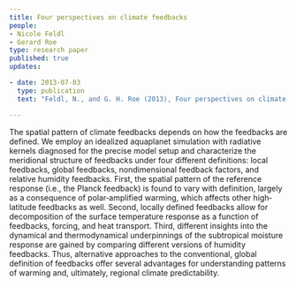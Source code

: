```yaml
---
title: Four perspectives on climate feedbacks 
people:
- Nicole Feldl
- Gerard Roe 
type: research paper
published: true
updates:

- date: 2013-07-03
  type: publication
  text: "Feldl, N., and G. H. Roe (2013), Four perspectives on climate feedbacks, <i>Geophysical Research Letters</i>, 40, [doi:10.1002/grl.50711](https://doi.org/10.1002/grl.50711)."

---
```


The spatial pattern of climate feedbacks depends on how the feedbacks are defined. We employ an idealized aquaplanet simulation with radiative kernels diagnosed for the precise model setup and characterize the meridional structure of feedbacks under four different definitions: local feedbacks, global feedbacks, nondimensional feedback factors, and relative humidity feedbacks. First, the spatial pattern of the reference response (i.e., the Planck feedback) is found to vary with definition, largely as a consequence of polar‐amplified warming, which affects other high‐latitude feedbacks as well. Second, locally defined feedbacks allow for decomposition of the surface temperature response as a function of feedbacks, forcing, and heat transport. Third, different insights into the dynamical and thermodynamical underpinnings of the subtropical moisture response are gained by comparing different versions of humidity feedbacks. Thus, alternative approaches to the conventional, global definition of feedbacks offer several advantages for understanding patterns of warming and, ultimately, regional climate predictability.

